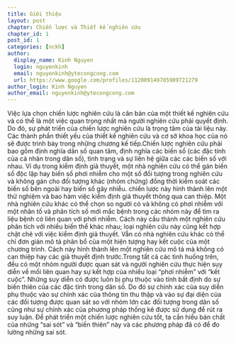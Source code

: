 ```yaml
---
title: Giới thiệu
layout: post
chapter: Chiến lược và Thiết kế nghiên cứu
chapter_id: 1
post_id: 1
categories: [nckh]
author:
  display_name: Kinh Nguyen
  login: nguyenkinh
  email: nguyenkinh@ytecongcong.com
  url: https://www.google.com/profiles/112009149785989721279
author_login: Kinh Nguyen
author_email: nguyenkinh@ytecongcong.com
---
```


Việc lựa chọn chiến lược nghiên cứu là căn bản của một thiết kế nghiên cứu và có thể là một việc quan trọng nhất mà người nghiên cứu phải quyết định. Do đó, sự phát triển của chiến lược nghiên cứu là trọng tâm của tài liệu này. Các thành phần thiết yếu của thiết kế nghiên cứu và cơ sở khoa học của nó sẽ được trình bày trong những chương kế tiếp.Chiến lược nghiên cứu phải bao gồm định nghĩa dân số quan tâm, định nghĩa các biến số (các đặc tính của cá nhân trong dân số), tình trạng và sự liên hệ giữa các các biến số với nhau. Ví dụ trong kiểm định giả thuyết, một nhà nghiên cứu có thể gán biến số độc lập hay biến số phơi nhiễm cho một số đối tượng trong nghiên cứu và không gán cho đối tượng khác (nhóm chứng) đồng thời kiểm soát các biến số bên ngoài hay biến số gây nhiễu. chiến lược này hình thành lên một thử nghiệm và bao hàm việc kiểm định giả thuyết thông qua can thiệp. Một nhà nghiên cứu khác có thể chọn so người có và không có phơi nhiễm với một nhân tố và phân tích số mới mắc bệnh trong các nhóm này để tìm ra liệu bệnh có liên quan với phơi nhiễm. Cách này cấu thành một nghiên cứu phân tích với nhiều biến thể khác nhau; loại nghiên cứu này cũng kết hợp chặt chẽ với việc kiểm định giả thuyết. Vẫn có nhà nghiên cứu khác có thể chỉ đơn giản mô tả phân bổ của một hiện tượng hay kết cuộc của một chương trình. Cách này hình thành lên một nghiên cứu mô tả mà không có can thiệp hay các giả thuyết định trước.Trong tất cả các tình huống trên, đều có một nhóm người được quan sát và người nghiên cứu thực hiện suy diễn về mối liên quan hay sự kết hợp của nhiều loại “phơi nhiễm” với “kết cuộc”. Những suy diễn có được luôn bị phụ thuộc vào tính bất định do sự biến thiên của các đặc tính trong dân số. Do đó sự chính xác của suy diễn phụ thuộc vào sự chính xác của thông tin thu thập và vào sự đại diện của các đối tượng được quan sát so với nhóm lớn các đối tượng trong dân số cũng như sự chính xác của phương pháp thống kê được sử dụng để rút ra suy luận. Để phát triển một chiến lược nghiên cứu tốt, ta cần hiểu bản chất của những “sai sót” và “biến thiên” này và các phương pháp đã có để đo lường những sai sót.

